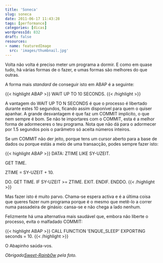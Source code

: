 ```yaml
---
title: 'Soneca'
slug: soneca
date: 2011-06-17 11:43:28
tags: [performance]
categories: [dicas]
wordpressId: 832
draft: false
resources:
- name: featuredImage
  src: 'images/thumbnail.jpg'
---
```

Volta não volta é preciso meter um programa a dormir. E como em quase tudo, há várias formas de o fazer, e umas formas são melhores do que outras.

A forma mais _standard_ de conseguir isto em ABAP é a seguinte:


{{< highlight ABAP >}}
WAIT UP TO 10 SECONDS.
{{< /highlight >}}

A vantagem do WAIT UP TO N SECONDS é que o processo é libertado durante estes 10 segundos, ficando assim disponível para quem o quiser apanhar. A grande desvantagem é que faz um COMMIT implícito, o que nem sempre é bom. Se não te importares com o COMMIT, esta é a melhor forma de adormeceres o teu programa. Nota que não dá para o adormecer por 1.5 segundos pois o parâmetro só aceita números inteiros.

Se um COMMIT não der jeito, porque tens um cursor aberto para a base de dados ou porque estás a meio de uma transacção, podes sempre fazer isto:


{{< highlight ABAP >}}
DATA: ZTIME LIKE SY-UZEIT.

GET TIME.

ZTIME = SY-UZEIT + 10.

DO.
  GET TIME.
  IF SY-UZEIT >= ZTIME.
     EXIT.
   ENDIF.
ENDDO.
{{< /highlight >}}

Mas fazer isto é muito parvo. Chama-se espera activa e é a última coisa que queres fazer num programa porque é o mesmo que metê-lo a correr numa passadeira de ginásio: cansa-se e não chega a lado nenhum.

Felizmente há uma alternativa mais saudável que, embora não liberte o processo, evita o malfadado COMMIT:


{{< highlight ABAP >}}
CALL FUNCTION 'ENQUE_SLEEP'
    EXPORTING
        seconds    = 10.
{{< /highlight >}}

O Abapinho saúda-vos.

_Obrigado[Sweet-Rainb0w][1] pela foto._

   [1]: http://www.flickr.com/photos/il0vepullip/3954087408/
